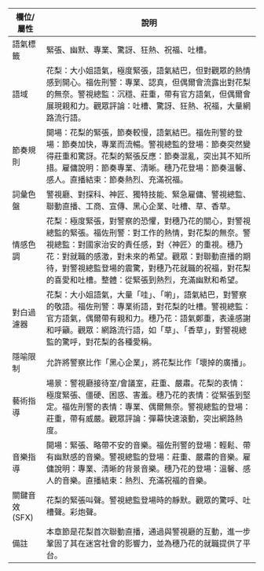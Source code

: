 | 欄位/屬性 | 說明 |
|---|---|
| 語氣標籤 | 緊張、幽默、專業、驚訝、狂熱、祝福、吐槽。 |
| 語域 | 花梨：大小姐語氣，極度緊張，語氣結巴，但對觀眾的熱情感到開心。福佐刑警：專業、認真，但偶爾會流露出對花梨的無奈。警視總監：沉穩、莊重，帶有官方語氣，但偶爾會展現親和力。觀眾評論：吐槽、驚訝、狂熱、祝福，大量網路流行語。 |
| 節奏規則 | 開場：花梨的緊張，節奏較慢，語氣結巴。福佐刑警的登場：節奏加快，專業而流暢。警視總監的登場：節奏突然變得莊重和驚訝。花梨的緊張反應：節奏混亂，突出其不知所措。雇傭說明：節奏專業、清晰。穗乃花登場：節奏溫馨、感人。直播結束：節奏熱烈、充滿祝福。 |
| 詞彙色盤 | 警視廳、對探科、神匠、獨特技能、緊急雇傭、警視總監、聯動直播、工商、宣傳、黑心企業、吐槽、草、香草。 |
| 情感色調 | 花梨：極度緊張，對警察的恐懼，對穗乃花的關心，對警視總監的緊張。福佐刑警：對工作的熱情，對花梨的無奈。警視總監：對國家治安的責任感，對〈神匠〉的重視。穗乃花：對就職的感激，對未來的希望。觀眾：對聯動直播的期待，對警視總監登場的震驚，對穗乃花就職的祝福，對花梨的喜愛和吐槽。整體：從緊張到熱烈，充滿幽默和希望。 |
| 對白過濾器 | 花梨：大小姐語氣，大量「哇」、「喲」，語氣結巴，對警察的敬語。福佐刑警：專業術語，對花梨的吐槽。警視總監：官方語氣，偶爾帶有親和力。穗乃花：語氣鄭重，表達感謝和呼籲。觀眾：網路流行語，如「草」、「香草」，對警視總監的驚呼，對花梨的各種愛稱。 |
| 隱喻限制 | 允許將警察比作「黑心企業」，將花梨比作「壞掉的廣播」。 |
| 藝術指導 | 場景：警視廳接待室/會議室，莊重、嚴肅。花梨的表情：極度緊張、僵硬、困惑、害羞。穗乃花的表情：從緊張到堅定。福佐刑警的表情：專業、偶爾無奈。警視總監的登場：莊重，帶有威嚴。觀眾評論：彈幕快速滾動，突出網路熱度。 |
| 音樂指導 | 開場：緊張、略帶不安的音樂。福佐刑警的登場：輕鬆、帶有幽默感的音樂。警視總監的登場：莊重、嚴肅的音樂。雇傭說明：專業、清晰的背景音樂。穗乃花的登場：溫馨、感人的音樂。直播結束：熱烈、充滿祝福的音樂。 |
| 關鍵音效 (SFX) | 花梨的緊張叫聲。警視總監登場時的靜默。觀眾的驚呼、吐槽聲。彩炮聲。 |
| 備註 | 本章節是花梨首次聯動直播，通過與警視廳的互動，進一步鞏固了其在迷宮社會的影響力，並為穗乃花的就職提供了平台。 |
